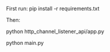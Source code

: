 First run:
pip install -r requirements.txt

Then:


python http_channel_listener_api/app.py


python main.py